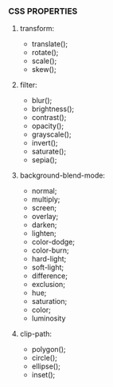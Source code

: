 ### CSS PROPERTIES ###

1. transform:
    - translate();
    - rotate();
    - scale();
    - skew();

2. filter:
    - blur();
    - brightness();
    - contrast();
    - opacity();
    - grayscale();
    - invert();
    - saturate();
    - sepia();

3. background-blend-mode:
    - normal;
    - multiply;
    - screen;
    - overlay;
    - darken;
    - lighten;
    - color-dodge;
    - color-burn;
    - hard-light;
    - soft-light;
    - difference;
    - exclusion;
    - hue;
    - saturation;
    - color;
    - luminosity

4. clip-path:
    - polygon();
    - circle();
    - ellipse();
    - inset();